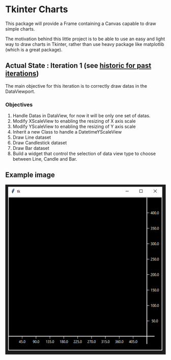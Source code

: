 # Tkinter Charts
This package will provide a Frame containing a Canvas capable to draw simple charts.

The motivation behind this little project is to be able to use an easy and light way to draw charts in Tkinter, rather than use heavy package like matplotlib (which is a great package).

## Actual State : Iteration 1 (see [historic for past iterations](https://github.com/Morgiver/tk-charts/blob/main/iterations.md))
The main objective for this iteration is to correctly draw datas in the DataViewport.

### Objectives
1. Handle Datas in DataView, for now it will be only one set of datas.
2. Modify XScaleView to enabling the resizing of X axis scale
3. Modify YScaleView to enabling the resizing of Y axis scale
4. Inherit a new Class to handle a DatetimeYScaleView
5. Draw Line dataset
6. Draw Candlestick dataset
7. Draw Bar dataset
8. Build a widget that control the selection of data view type to choose between Line, Candle and Bar.

## Example image
![Example Image](images/example.png)